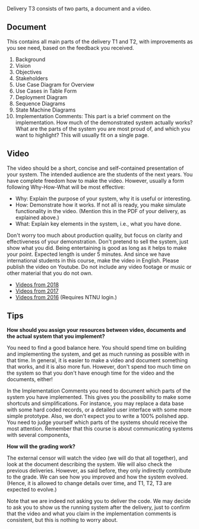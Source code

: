 Delivery T3 consists of two parts, a document and a video.

## Document

This contains all main parts of the delivery T1 and T2, with improvements as you see need, based on the feedback you received.

1. Background
2. Vision
3. Objectives
4. Stakeholders
5. Use Case Diagram for Overview
6. Use Cases in Table Form
7. Deployment Diagram
8. Sequence Diagrams
9. State Machine Diagrams
10. Implementation Comments: This part is a brief comment on the implementation. How much of the demonstrated system actually works?
What are the parts of the system you are most proud of, and which you want to highlight?
This will usually fit on a single page.

## Video

The video should be a short, concise and self-contained presentation of your system. The intended audience are the students of the next years. You have complete freedom how to make the video. However, usually a form following Why-How-What will be most effective:

* Why: Explain the purpose of your system, why it is useful or interesting.
* How: Demonstrate how it works. If not all is ready, you make simulate functionality in the video. (Mention this in the PDF of your delivery, as explained above.)
* What: Explain key elements in the system, i.e., what you have done.

Don't worry too much about production quality, but focus on clarity and effectiveness of your demonstration. 
Don't pretend to sell the system, just show what you did. Being entertaining is good as long as it helps to make your point. 
Expected length is under 5 minutes. 
And since we have international students in this course, make the video in English. 
Please publish the video on Youtube. 
Do not include any video footage or music or other material that you do not own. 

* [Videos from 2018](videos-2018.html)
* [Videos from 2017](videos-2017.html)
* [Videos from 2016](https://mediasite.ntnu.no/Mediasite/Catalog/catalogs/ttm4115-studentvideoer-v16) (Requires NTNU login.)


## Tips

**How should you assign your resources between video, documents and the actual system that you implement?** 

You need to find a good balance here. You should spend time on building and implementing the system, and get as much running as possible with in that time. In general, it is easier to make a video and document something that works, and it is also more fun. However, don't spend too much time on the system so that you don't have enough time for the video and the documents, either! 

In the Implementation Comments you need to document which parts of the system you have implemented. This gives you the possibility to make some shortcuts and simplifications. For instance, you may replace a data base with some hard coded records, or a detailed user interface with some more simple prototype. Also, we don't expect you to write a 100% polished app. You need to judge yourself which parts of the systems should receive the most attention. Remember that this course is about communicating systems with several components, 

**How will the grading work?**

The external censor will watch the video (we will do that all together), and look at the document describing the system. We will also check the previous deliveries. However, as said before, they only indirectly contribute to the grade. We can see how you improved and how the system evolved. (Hence, it is allowed to change details over time, and T1, T2, T3 are expected to evolve.) 

Note that we are indeed not asking you to deliver the code. We may decide to ask you to show us the running system after the delivery, just to confirm that the video and what you claim in the implementation comments is consistent, but this is nothing to worry about.